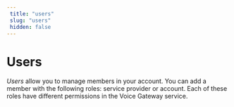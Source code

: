 ```yaml
---
 title: "users" 
 slug: "users" 
 hidden: false 
---
```


# Users

*Users* allow you to manage members in your account. You can add a member with the following roles: service provider or account. Each of these roles have different permissions in the Voice Gateway service.